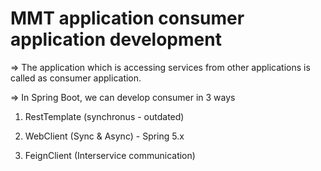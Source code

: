 # MMT application consumer application development

=> The application which is accessing services from other applications is called as consumer application.


=> In Spring Boot, we can develop consumer in 3 ways

1) RestTemplate (synchronus - outdated)

2) WebClient  (Sync & Async) - Spring 5.x

3) FeignClient (Interservice communication)